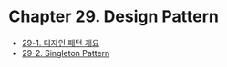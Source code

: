 # Chapter 29. Design Pattern

- [29-1. 디자인 패턴 개요](29_1/contents.md)
- [29-2. Singleton Pattern](29_2/contents.md)
 
